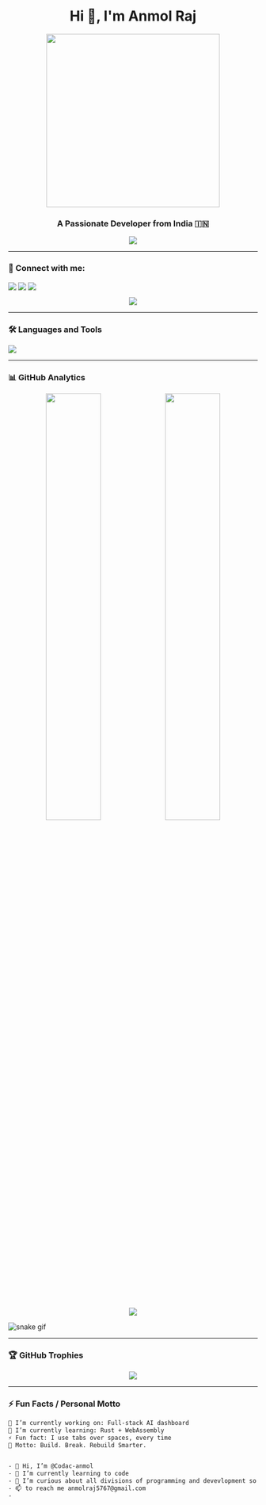 <h1 align="center">Hi 👋, I'm Anmol Raj</h1>
<p align="center"> <img src="https://media.giphy.com/media/qgQUggAC3Pfv687qPC/giphy.gif" width="350" /> </p>
<h3 align="center">A Passionate Developer from India 🇮🇳</h3>

<p align="center">
  <img src="https://readme-typing-svg.herokuapp.com/?lines=Competitive%20Programmer;Full-stack%20Web%20Developer;ML%20Enthusiast;Problem%20Solver;Tech%20Explorer&center=true&width=500&height=45">
</p>

---

### 🔗 Connect with me:
<p align="left">
  <a href="https://linkedin.com/in/Codac-anmol" target="_blank"><img align="center" src="https://img.shields.io/badge/LinkedIn-blue?style=for-the-badge&logo=linkedin" /></a>
  <a href="mailto:your@email.com"><img align="center" src="https://img.shields.io/badge/Email-D14836?style=for-the-badge&logo=gmail&logoColor=white" /></a>
  <a href="https://yourwebsite.com" target="_blank"><img align="center" src="https://img.shields.io/badge/Portfolio-000?style=for-the-badge&logo=firefox&logoColor=white" /></a>
</p>
<p align="center"> <img src="https://komarev.com/ghpvc/?username=Codac-anmol&style=for-the-badge&color=brightgreen" /> </p>

---


### 🛠️ Languages and Tools

<p align="left">
  <img src="https://skillicons.dev/icons?i=java,python,cpp,html,css,js,react,nodejs,mongodb,git,github,vscode,linux,figma" />
</p>

---

### 📊 GitHub Analytics

<p align="center">
  <img src="https://github-readme-stats.vercel.app/api?username=Codac-anmol&show_icons=true&theme=radical" width="47%" />
  <img src="https://github-readme-streak-stats.herokuapp.com/?user=Codac-anmol&theme=radical" width="47%" />
</p>

<p align="center">
  <img src="https://github-readme-stats.vercel.app/api/top-langs/?username=Codac-anmol&layout=compact&theme=radical" />
</p>

![snake gif](https://github.com/yourusername/yourusername/blob/output/github-contribution-grid-snake.svg)

---

### 🏆 GitHub Trophies

<p align="center">
  <img src="https://github-profile-trophy.vercel.app/?username=Codac-anmol&theme=algolia&margin-w=15&margin-h=15" />
</p>

---





### ⚡ Fun Facts / Personal Motto

```txt
🔭 I’m currently working on: Full-stack AI dashboard  
🌱 I’m currently learning: Rust + WebAssembly  
⚡ Fun fact: I use tabs over spaces, every time  
🚀 Motto: Build. Break. Rebuild Smarter.


- 👋 Hi, I’m @Codac-anmol
- 🌱 I’m currently learning to code
- 👀 I’m curious about all divisions of programming and devevlopment so exploaring all to know which is most exciting cooking to me 
- 📫 to reach me anmolraj5767@gmail.com
- 
